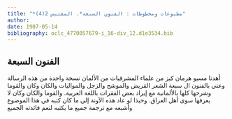 ```yaml
---
title: "*مطبوعات ومخطوطات : الفنون السبعة*. المقتبس 2(4)"
author: 
date: 1907-05-14
bibliography: oclc_4770057679-i_16-div_12.d1e3534.bib
---
```




##  الفنون السبعة 


 أهدنا مسيو هرمان كيز من علماء المشرقيات من الألمان نسخة واحدة من هذه الرسالة وعني بالفنون ال  سبعة  الشعر القريض والموشح والزجل والمواليات والكان وكان والقوما وشرحها كلها بالألمانية مع إيراد بعض الفقرات باللغة العربية. والقوما والكان وكان لا يعرفها سوى أهل العراق. وحبذا لو عاد هذه الآونة إلى ما كان كتبه في هذا الموضوع وأشبعه مع ترجمة جميع ما يكتبه لتعم فائدته الجميع 
